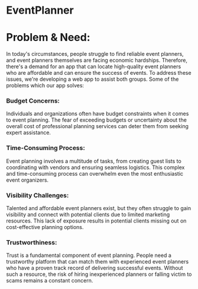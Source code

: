 # EventPlanner
# Problem & Need:	
In today's circumstances, people struggle to find reliable event planners, and event planners themselves are facing economic hardships. Therefore, there's a demand for an app that can locate high-quality event planners who are affordable and can ensure the success of events. To address these issues, we're developing a web app to assist both groups. Some of the problems which our app solves:
  ### Budget Concerns:
  Individuals and organizations often have budget constraints when it comes to event planning. The fear of exceeding budgets or uncertainty about the overall cost of professional planning services can deter them from seeking expert assistance. 
  ### Time-Consuming Process:
  Event planning involves a multitude of tasks, from creating guest lists to coordinating with vendors and ensuring seamless logistics. This complex and time-consuming process can overwhelm even the most enthusiastic event organizers.
  ### Visibility Challenges: 
  Talented and affordable event planners exist, but they often struggle to gain visibility and connect with potential clients due to limited marketing resources. This lack of exposure results in potential clients missing out on cost-effective planning options.
  ### Trustworthiness: 
  Trust is a fundamental component of event planning. People need a trustworthy platform that can match them with experienced event planners who have a proven track record of delivering successful events. Without such a resource, the risk of hiring inexperienced planners or falling victim to scams remains a constant concern.
